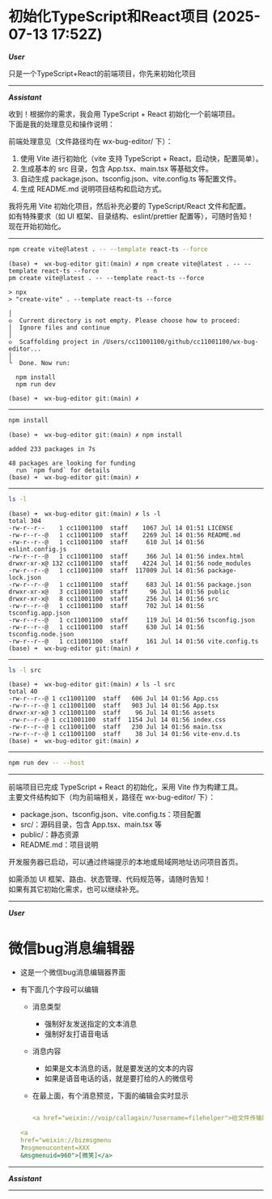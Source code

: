 <!-- Generated by SpecStory -->

# 初始化TypeScript和React项目 (2025-07-13 17:52Z)

_**User**_

只是一个TypeScript+React的前端项目，你先来初始化项目 

---

_**Assistant**_

收到！根据你的需求，我会用 TypeScript + React 初始化一个前端项目。  
下面是我的处理意见和操作说明：

前端处理意见（文件路径均在 wx-bug-editor/ 下）：
1. 使用 Vite 进行初始化（vite 支持 TypeScript + React，启动快，配置简单）。
2. 生成基本的 src 目录，包含 App.tsx、main.tsx 等基础文件。
3. 自动生成 package.json、tsconfig.json、vite.config.ts 等配置文件。
4. 生成 README.md 说明项目结构和启动方式。

我将先用 Vite 初始化项目，然后补充必要的 TypeScript/React 文件和配置。  
如有特殊要求（如 UI 框架、目录结构、eslint/prettier 配置等），可随时告知！  
现在开始初始化。

---

```bash
npm create vite@latest . -- --template react-ts --force
```

```
(base) ➜  wx-bug-editor git:(main) ✗ npm create vite@latest . -- --template react-ts --force               n
pm create vite@latest . -- --template react-ts --force

> npx
> "create-vite" . --template react-ts --force

│
◇  Current directory is not empty. Please choose how to proceed:
│  Ignore files and continue
│
◇  Scaffolding project in /Users/cc11001100/github/cc11001100/wx-bug-editor...
│
└  Done. Now run:

  npm install
  npm run dev

(base) ➜  wx-bug-editor git:(main) ✗
```

---

```bash
npm install
```

```
(base) ➜  wx-bug-editor git:(main) ✗ npm install

added 233 packages in 7s

48 packages are looking for funding
  run `npm fund` for details
(base) ➜  wx-bug-editor git:(main) ✗
```

---

```bash
ls -l
```

```
(base) ➜  wx-bug-editor git:(main) ✗ ls -l
total 304
-rw-r--r--    1 cc11001100  staff    1067 Jul 14 01:51 LICENSE
-rw-r--r--@   1 cc11001100  staff    2269 Jul 14 01:56 README.md
-rw-r--r--@   1 cc11001100  staff     610 Jul 14 01:56 eslint.config.js
-rw-r--r--@   1 cc11001100  staff     366 Jul 14 01:56 index.html
drwxr-xr-x@ 132 cc11001100  staff    4224 Jul 14 01:56 node_modules
-rw-r--r--@   1 cc11001100  staff  117009 Jul 14 01:56 package-lock.json
-rw-r--r--@   1 cc11001100  staff     683 Jul 14 01:56 package.json
drwxr-xr-x@   3 cc11001100  staff      96 Jul 14 01:56 public
drwxr-xr-x@   8 cc11001100  staff     256 Jul 14 01:56 src
-rw-r--r--@   1 cc11001100  staff     702 Jul 14 01:56 tsconfig.app.json
-rw-r--r--@   1 cc11001100  staff     119 Jul 14 01:56 tsconfig.json
-rw-r--r--@   1 cc11001100  staff     630 Jul 14 01:56 tsconfig.node.json
-rw-r--r--@   1 cc11001100  staff     161 Jul 14 01:56 vite.config.ts
(base) ➜  wx-bug-editor git:(main) ✗
```

---

```bash
ls -l src
```

```
(base) ➜  wx-bug-editor git:(main) ✗ ls -l src
total 40
-rw-r--r--@ 1 cc11001100  staff   606 Jul 14 01:56 App.css
-rw-r--r--@ 1 cc11001100  staff   903 Jul 14 01:56 App.tsx
drwxr-xr-x@ 3 cc11001100  staff    96 Jul 14 01:56 assets
-rw-r--r--@ 1 cc11001100  staff  1154 Jul 14 01:56 index.css
-rw-r--r--@ 1 cc11001100  staff   230 Jul 14 01:56 main.tsx
-rw-r--r--@ 1 cc11001100  staff    38 Jul 14 01:56 vite-env.d.ts
(base) ➜  wx-bug-editor git:(main) ✗
```

---

```bash
npm run dev -- --host
```

---

前端项目已完成 TypeScript + React 的初始化，采用 Vite 作为构建工具。  
主要文件结构如下（均为前端相关，路径在 wx-bug-editor/ 下）：

- package.json、tsconfig.json、vite.config.ts：项目配置
- src/：源码目录，包含 App.tsx、main.tsx 等
- public/：静态资源
- README.md：项目说明

开发服务器已启动，可以通过终端提示的本地或局域网地址访问项目首页。

如需添加 UI 框架、路由、状态管理、代码规范等，请随时告知！  
如果有其它初始化需求，也可以继续补充。

---

_**User**_

# 微信bug消息编辑器

- 这是一个微信bug消息编辑器界面
- 有下面几个字段可以编辑
    - 消息类型
        - 强制好友发送指定的文本消息
        - 强制好友打语音电话
    - 消息内容
        - 如果是文本消息的话，就是要发送的文本的内容
        - 如果是语音电话的话，就是要打给的人的微信号
    - 在最上面，有个消息预览，下面的编辑会实时显示
        
        ```yaml
        
        <a href="weixin://voip/callagain/?username=filehelper">给文件传输助手打电话</a >
        ```
        
    
    ```yaml
    <a
    href="weixin://bizmsgmenu
    ?msgmenucontent=XXX
    &msgmenuid=960">[微笑]</a>
    ```

---

_**Assistant**_



---

